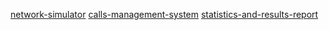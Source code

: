 [network-simulator](https://github.com/PiotrStoklosa/network-simulator)
[calls-management-system](https://github.com/PiotrStoklosa/calls-management-system)
[statistics-and-results-report](https://hackmd.io/@yTKMIFmVQSuLpuxpJ1_ppQ/HJhTCzpF9)
